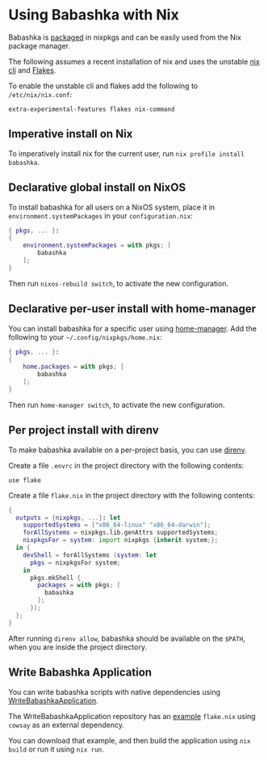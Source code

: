 # Using Babashka with Nix

Babashka is [packaged](https://search.nixos.org/packages?type=packages&query=babashka) in nixpkgs and can be easily used from the Nix package manager.

The following assumes a recent installation of nix and uses the unstable [nix cli](https://nixos.org/manual/nix/stable/command-ref/new-cli/nix.html) and [Flakes](https://nixos.org/manual/nix/stable/command-ref/new-cli/nix3-flake.html).

To enable the unstable cli and flakes add the following to `/etc/nix/nix.conf`:

```
extra-experimental-features flakes nix-command
```

## Imperative install on Nix

To imperatively install nix for the current user, run `nix profile install babashka`.

## Declarative global install on NixOS

To install babashka for all users on a NixOS system, place it in `environment.systemPackages` in your `configuration.nix`:

```nix
{ pkgs, ... }:
{
    environment.systemPackages = with pkgs; [
        babashka
    ];
}
```

Then run `nixos-rebuild switch`, to activate the new configuration.

## Declarative per-user install with home-manager

You can install babashka for a specific user using [home-manager](https://github.com/nix-community/home-manager). Add the following to your `~/.config/nixpkgs/home.nix`:

```nix
{ pkgs, ... }:
{
    home.packages = with pkgs; [
        babashka
    ];
}
```

Then run `home-manager switch`, to activate the new configuration.

## Per project install with direnv

To make babashka available on a per-project basis, you can use [direnv](https://direnv.net/).

Create a file `.envrc` in the project directory with the following contents:

```
use flake
```

Create a file `flake.nix` in the project directory with the following contents:

```nix
{
  outputs = {nixpkgs, ...}: let
    supportedSystems = ["x86_64-linux" "x86_64-darwin"];
    forAllSystems = nixpkgs.lib.genAttrs supportedSystems;
    nixpkgsFor = system: import nixpkgs {inherit system;};
  in {
    devShell = forAllSystems (system: let
      pkgs = nixpkgsFor system;
    in
      pkgs.mkShell {
        packages = with pkgs; [
          babashka
        ];
      });
  };
}
```

After running `direnv allow`, babashka should be available on the `$PATH`, when you are inside the project directory.

## Write Babashka Application

You can write babashka scripts with native dependencies using [WriteBabashkaApplication](https://github.com/sohalt/write-babashka-application).

The WriteBabashkaApplication repository has an [example](https://github.com/Sohalt/write-babashka-application/tree/main/example) `flake.nix` using `cowsay` as an external dependency.


You can download that example, and then  build the application using `nix build` or run it using `nix run`.
